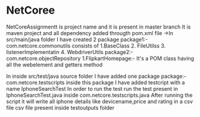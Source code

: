 # NetCoree
NetCoreAssignmentt is project name and it is present in master branch
It is maven project and all dependency added througth pom.xml file 
->In src/main/java folder I have created 2 package 
package1:- com.netcore.commonutils consists of
1.BaseClass 2. FileUtilss 3. listenerImplementatin 4. WebdriverUtils
package2:- com.netcore.objectRepository
1.FlipkartHomepage:- It's a POM class having all the webelement and getters method

In inside src/test/java source folder I have added one package
package:- com.netcore.testscripts inside this package I have added testcript with a name IphoneSearchTest
In order to run the test run the test present in IphoneSearchTest.java inside com.netcore.testscripts.java
After running the script it will write all iphone details like devicename,price and rating in a csv file
csv file present inside testoutputs folder
